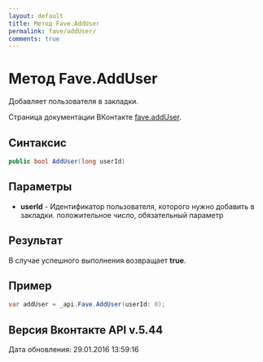 ```yaml
---
layout: default
title: Метод Fave.AddUser
permalink: fave/addUser/
comments: true
---
```

# Метод Fave.AddUser
Добавляет пользователя в закладки.

Страница документации ВКонтакте [fave.addUser](https://vk.com/dev/fave.addUser).

## Синтаксис
``` csharp
public bool AddUser(long userId)
```

## Параметры
+ **userId** - Идентификатор пользователя, которого нужно добавить в закладки. положительное число, обязательный параметр

## Результат
В случае успешного выполнения возвращает **true**.

## Пример
``` csharp
var addUser = _api.Fave.AddUser(userId: 0);
```

## Версия Вконтакте API v.5.44
Дата обновления: 29.01.2016 13:59:16
